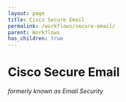```yaml
---
layout: page
title: Cisco Secure Email
permalink: /workflows/secure-email/
parent: Workflows
has_children: true
---
```


# Cisco Secure Email
_formerly known as Email Security_